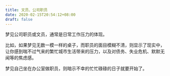 ```yaml
---
title: 文员、公司职员
date: 2020-02-15T20:54:12+08:00
draft: false
---
```


梦见公司职员或文员，通常是日常工作压力的体现。

比如，如果梦见无数一模一样的桌子，而职员的面目模糊不清，则显示了现实中，让你感到喘不过气来的繁忙城市生活带来的压力，以及对债务、失业危机、默默无闻等的焦虑感。

梦见自己坐在办公室做职员，则暗示不幸的忙忙碌碌的日子就要开始了。

